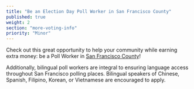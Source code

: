 ```yaml
---
title: "Be an Election Day Poll Worker in San Francisco County"
published: true
weight: 2
section: "more-voting-info"
priority: "Minor"
---
```


Check out this great opportunity to help your community while earning extra money: be a Poll Worker in [San Francisco County](https://sfelections.sfgov.org/serve-poll-worker)!  

Additionally, bilingual poll workers are integral to ensuring language access throughout San Francisco polling places. Bilingual speakers of Chinese, Spanish, Filipino, Korean, or Vietnamese are encouraged to apply.
